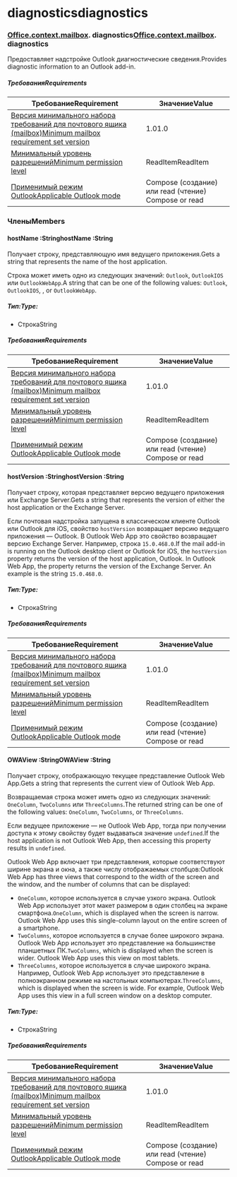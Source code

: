 
# <a name="diagnostics"></a><span data-ttu-id="6f6bc-101">diagnostics</span><span class="sxs-lookup"><span data-stu-id="6f6bc-101">diagnostics</span></span>

### <span data-ttu-id="6f6bc-p101">[Office](Office.md)[.context](Office.context.md)[.mailbox](Office.context.mailbox.md). diagnostics</span><span class="sxs-lookup"><span data-stu-id="6f6bc-p101">[Office](Office.md)[.context](Office.context.md)[.mailbox](Office.context.mailbox.md). diagnostics</span></span>

<span data-ttu-id="6f6bc-104">Предоставляет надстройке Outlook диагностические сведения.</span><span class="sxs-lookup"><span data-stu-id="6f6bc-104">Provides diagnostic information to an Outlook add-in.</span></span>

##### <a name="requirements"></a><span data-ttu-id="6f6bc-105">Требования</span><span class="sxs-lookup"><span data-stu-id="6f6bc-105">Requirements</span></span>

|<span data-ttu-id="6f6bc-106">Требование</span><span class="sxs-lookup"><span data-stu-id="6f6bc-106">Requirement</span></span>| <span data-ttu-id="6f6bc-107">Значение</span><span class="sxs-lookup"><span data-stu-id="6f6bc-107">Value</span></span>|
|---|---|
|[<span data-ttu-id="6f6bc-108">Версия минимального набора требований для почтового ящика (mailbox)</span><span class="sxs-lookup"><span data-stu-id="6f6bc-108">Minimum mailbox requirement set version</span></span>](/javascript/office/requirement-sets/outlook-api-requirement-sets)| <span data-ttu-id="6f6bc-109">1.0</span><span class="sxs-lookup"><span data-stu-id="6f6bc-109">1.0</span></span>|
|[<span data-ttu-id="6f6bc-110">Минимальный уровень разрешений</span><span class="sxs-lookup"><span data-stu-id="6f6bc-110">Minimum permission level</span></span>](https://docs.microsoft.com/outlook/add-ins/understanding-outlook-add-in-permissions)| <span data-ttu-id="6f6bc-111">ReadItem</span><span class="sxs-lookup"><span data-stu-id="6f6bc-111">ReadItem</span></span>|
|[<span data-ttu-id="6f6bc-112">Применимый режим Outlook</span><span class="sxs-lookup"><span data-stu-id="6f6bc-112">Applicable Outlook mode</span></span>](https://docs.microsoft.com/outlook/add-ins/#extension-points)| <span data-ttu-id="6f6bc-113">Compose (создание) или read (чтение)​</span><span class="sxs-lookup"><span data-stu-id="6f6bc-113">Compose or read</span></span>|

### <a name="members"></a><span data-ttu-id="6f6bc-114">Члены</span><span class="sxs-lookup"><span data-stu-id="6f6bc-114">Members</span></span>

####  <a name="hostname-string"></a><span data-ttu-id="6f6bc-115">hostName :String</span><span class="sxs-lookup"><span data-stu-id="6f6bc-115">hostName :String</span></span>

<span data-ttu-id="6f6bc-116">Получает строку, представляющую имя ведущего приложения.</span><span class="sxs-lookup"><span data-stu-id="6f6bc-116">Gets a string that represents the name of the host application.</span></span>

<span data-ttu-id="6f6bc-117">Строка может иметь одно из следующих значений: `Outlook`, `OutlookIOS` или `OutlookWebApp`.</span><span class="sxs-lookup"><span data-stu-id="6f6bc-117">A string that can be one of the following values: `Outlook`, `OutlookIOS`, , or `OutlookWebApp`.</span></span>

##### <a name="type"></a><span data-ttu-id="6f6bc-118">Тип:</span><span class="sxs-lookup"><span data-stu-id="6f6bc-118">Type:</span></span>

*   <span data-ttu-id="6f6bc-119">Строка</span><span class="sxs-lookup"><span data-stu-id="6f6bc-119">String</span></span>

##### <a name="requirements"></a><span data-ttu-id="6f6bc-120">Требования</span><span class="sxs-lookup"><span data-stu-id="6f6bc-120">Requirements</span></span>

|<span data-ttu-id="6f6bc-121">Требование</span><span class="sxs-lookup"><span data-stu-id="6f6bc-121">Requirement</span></span>| <span data-ttu-id="6f6bc-122">Значение</span><span class="sxs-lookup"><span data-stu-id="6f6bc-122">Value</span></span>|
|---|---|
|[<span data-ttu-id="6f6bc-123">Версия минимального набора требований для почтового ящика (mailbox)</span><span class="sxs-lookup"><span data-stu-id="6f6bc-123">Minimum mailbox requirement set version</span></span>](/javascript/office/requirement-sets/outlook-api-requirement-sets)| <span data-ttu-id="6f6bc-124">1.0</span><span class="sxs-lookup"><span data-stu-id="6f6bc-124">1.0</span></span>|
|[<span data-ttu-id="6f6bc-125">Минимальный уровень разрешений</span><span class="sxs-lookup"><span data-stu-id="6f6bc-125">Minimum permission level</span></span>](https://docs.microsoft.com/outlook/add-ins/understanding-outlook-add-in-permissions)| <span data-ttu-id="6f6bc-126">ReadItem</span><span class="sxs-lookup"><span data-stu-id="6f6bc-126">ReadItem</span></span>|
|[<span data-ttu-id="6f6bc-127">Применимый режим Outlook</span><span class="sxs-lookup"><span data-stu-id="6f6bc-127">Applicable Outlook mode</span></span>](https://docs.microsoft.com/outlook/add-ins/#extension-points)| <span data-ttu-id="6f6bc-128">Compose (создание) или read (чтение)​</span><span class="sxs-lookup"><span data-stu-id="6f6bc-128">Compose or read</span></span>|

####  <a name="hostversion-string"></a><span data-ttu-id="6f6bc-129">hostVersion :String</span><span class="sxs-lookup"><span data-stu-id="6f6bc-129">hostVersion :String</span></span>

<span data-ttu-id="6f6bc-130">Получает строку, которая представляет версию ведущего приложения или Exchange Server.</span><span class="sxs-lookup"><span data-stu-id="6f6bc-130">Gets a string that represents the version of either the host application or the Exchange Server.</span></span>

<span data-ttu-id="6f6bc-p102">Если почтовая надстройка запущена в классическом клиенте Outlook или Outlook для iOS, свойство `hostVersion` возвращает версию ведущего приложения — Outlook. В Outlook Web App это свойство возвращает версию Exchange Server. Например, строка `15.0.468.0`.</span><span class="sxs-lookup"><span data-stu-id="6f6bc-p102">If the mail add-in is running on the Outlook desktop client or Outlook for iOS, the `hostVersion` property returns the version of the host application, Outlook. In Outlook Web App, the property returns the version of the Exchange Server. An example is the string `15.0.468.0`.</span></span>

##### <a name="type"></a><span data-ttu-id="6f6bc-134">Тип:</span><span class="sxs-lookup"><span data-stu-id="6f6bc-134">Type:</span></span>

*   <span data-ttu-id="6f6bc-135">Строка</span><span class="sxs-lookup"><span data-stu-id="6f6bc-135">String</span></span>

##### <a name="requirements"></a><span data-ttu-id="6f6bc-136">Требования</span><span class="sxs-lookup"><span data-stu-id="6f6bc-136">Requirements</span></span>

|<span data-ttu-id="6f6bc-137">Требование</span><span class="sxs-lookup"><span data-stu-id="6f6bc-137">Requirement</span></span>| <span data-ttu-id="6f6bc-138">Значение</span><span class="sxs-lookup"><span data-stu-id="6f6bc-138">Value</span></span>|
|---|---|
|[<span data-ttu-id="6f6bc-139">Версия минимального набора требований для почтового ящика (mailbox)</span><span class="sxs-lookup"><span data-stu-id="6f6bc-139">Minimum mailbox requirement set version</span></span>](/javascript/office/requirement-sets/outlook-api-requirement-sets)| <span data-ttu-id="6f6bc-140">1.0</span><span class="sxs-lookup"><span data-stu-id="6f6bc-140">1.0</span></span>|
|[<span data-ttu-id="6f6bc-141">Минимальный уровень разрешений</span><span class="sxs-lookup"><span data-stu-id="6f6bc-141">Minimum permission level</span></span>](https://docs.microsoft.com/outlook/add-ins/understanding-outlook-add-in-permissions)| <span data-ttu-id="6f6bc-142">ReadItem</span><span class="sxs-lookup"><span data-stu-id="6f6bc-142">ReadItem</span></span>|
|[<span data-ttu-id="6f6bc-143">Применимый режим Outlook</span><span class="sxs-lookup"><span data-stu-id="6f6bc-143">Applicable Outlook mode</span></span>](https://docs.microsoft.com/outlook/add-ins/#extension-points)| <span data-ttu-id="6f6bc-144">Compose (создание) или read (чтение)​</span><span class="sxs-lookup"><span data-stu-id="6f6bc-144">Compose or read</span></span>|

####  <a name="owaview-string"></a><span data-ttu-id="6f6bc-145">OWAView :String</span><span class="sxs-lookup"><span data-stu-id="6f6bc-145">OWAView :String</span></span>

<span data-ttu-id="6f6bc-146">Получает строку, отображающую текущее представление Outlook Web App.</span><span class="sxs-lookup"><span data-stu-id="6f6bc-146">Gets a string that represents the current view of Outlook Web App.</span></span>

<span data-ttu-id="6f6bc-147">Возвращаемая строка может иметь одно из следующих значений: `OneColumn`, `TwoColumns` или `ThreeColumns`.</span><span class="sxs-lookup"><span data-stu-id="6f6bc-147">The returned string can be one of the following values: `OneColumn`, `TwoColumns`, or `ThreeColumns`.</span></span>

<span data-ttu-id="6f6bc-148">Если ведущее приложение — не Outlook Web App, тогда при получении доступа к этому свойству будет выдаваться значение `undefined`.</span><span class="sxs-lookup"><span data-stu-id="6f6bc-148">If the host application is not Outlook Web App, then accessing this property results in `undefined`.</span></span>

<span data-ttu-id="6f6bc-149">Outlook Web App включает три представления, которые соответствуют ширине экрана и окна, а также числу отображаемых столбцов:</span><span class="sxs-lookup"><span data-stu-id="6f6bc-149">Outlook Web App has three views that correspond to the width of the screen and the window, and the number of columns that can be displayed:</span></span>

*   <span data-ttu-id="6f6bc-p103">`OneColumn`, которое используется в случае узкого экрана. Outlook Web App использует этот макет размером в один столбец на экране смартфона.</span><span class="sxs-lookup"><span data-stu-id="6f6bc-p103">`OneColumn`, which is displayed when the screen is narrow. Outlook Web App uses this single-column layout on the entire screen of a smartphone.</span></span>
*   <span data-ttu-id="6f6bc-p104">`TwoColumns`, которое используется в случае более широкого экрана. Outlook Web App использует это представление на большинстве планшетных ПК.</span><span class="sxs-lookup"><span data-stu-id="6f6bc-p104">`TwoColumns`, which is displayed when the screen is wider. Outlook Web App uses this view on most tablets.</span></span>
*   <span data-ttu-id="6f6bc-p105">`ThreeColumns`, которое используется в случае широкого экрана. Например, Outlook Web App использует это представление в полноэкранном режиме на настольных компьютерах.</span><span class="sxs-lookup"><span data-stu-id="6f6bc-p105">`ThreeColumns`, which is displayed when the screen is wide. For example, Outlook Web App uses this view in a full screen window on a desktop computer.</span></span>

##### <a name="type"></a><span data-ttu-id="6f6bc-156">Тип:</span><span class="sxs-lookup"><span data-stu-id="6f6bc-156">Type:</span></span>

*   <span data-ttu-id="6f6bc-157">Строка</span><span class="sxs-lookup"><span data-stu-id="6f6bc-157">String</span></span>

##### <a name="requirements"></a><span data-ttu-id="6f6bc-158">Требования</span><span class="sxs-lookup"><span data-stu-id="6f6bc-158">Requirements</span></span>

|<span data-ttu-id="6f6bc-159">Требование</span><span class="sxs-lookup"><span data-stu-id="6f6bc-159">Requirement</span></span>| <span data-ttu-id="6f6bc-160">Значение</span><span class="sxs-lookup"><span data-stu-id="6f6bc-160">Value</span></span>|
|---|---|
|[<span data-ttu-id="6f6bc-161">Версия минимального набора требований для почтового ящика (mailbox)</span><span class="sxs-lookup"><span data-stu-id="6f6bc-161">Minimum mailbox requirement set version</span></span>](/javascript/office/requirement-sets/outlook-api-requirement-sets)| <span data-ttu-id="6f6bc-162">1.0</span><span class="sxs-lookup"><span data-stu-id="6f6bc-162">1.0</span></span>|
|[<span data-ttu-id="6f6bc-163">Минимальный уровень разрешений</span><span class="sxs-lookup"><span data-stu-id="6f6bc-163">Minimum permission level</span></span>](https://docs.microsoft.com/outlook/add-ins/understanding-outlook-add-in-permissions)| <span data-ttu-id="6f6bc-164">ReadItem</span><span class="sxs-lookup"><span data-stu-id="6f6bc-164">ReadItem</span></span>|
|[<span data-ttu-id="6f6bc-165">Применимый режим Outlook</span><span class="sxs-lookup"><span data-stu-id="6f6bc-165">Applicable Outlook mode</span></span>](https://docs.microsoft.com/outlook/add-ins/#extension-points)| <span data-ttu-id="6f6bc-166">Compose (создание) или read (чтение)​</span><span class="sxs-lookup"><span data-stu-id="6f6bc-166">Compose or read</span></span>|